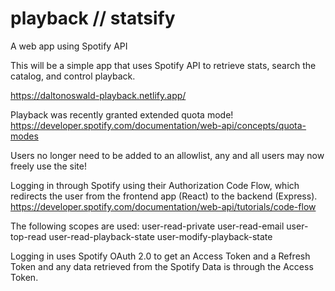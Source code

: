 # playback // statsify

A web app using Spotify API

This will be a simple app that uses Spotify API to retrieve stats, search the catalog, and control playback.

https://daltonoswald-playback.netlify.app/

Playback was recently granted extended quota mode!
https://developer.spotify.com/documentation/web-api/concepts/quota-modes

Users no longer need to be added to an allowlist, any and all users may now freely use the site!

Logging in through Spotify using their Authorization Code Flow, which redirects the user from the frontend app (React) to the backend (Express).
https://developer.spotify.com/documentation/web-api/tutorials/code-flow

The following scopes are used:
user-read-private
user-read-email
user-top-read
user-read-playback-state
user-modify-playback-state

Logging in uses Spotify OAuth 2.0 to get an Access Token and a Refresh Token and any data retrieved from the Spotify Data is through the Access Token.
